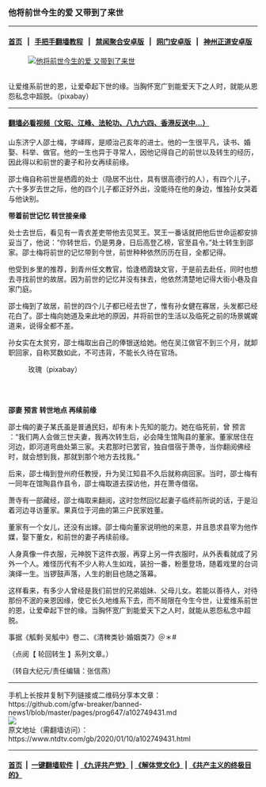 ### 他将前世今生的爱 又带到了来世
------------------------

#### [首页](https://github.com/gfw-breaker/banned-news1/blob/master/README.md) &nbsp;&nbsp;|&nbsp;&nbsp; [手把手翻墙教程](https://github.com/gfw-breaker/guides/wiki) &nbsp;&nbsp;|&nbsp;&nbsp; [禁闻聚合安卓版](https://github.com/gfw-breaker/bn-android) &nbsp;&nbsp;|&nbsp;&nbsp; [网门安卓版](https://github.com/oGate2/oGate) &nbsp;&nbsp;|&nbsp;&nbsp; [神州正道安卓版](https://github.com/SzzdOgate/update) 



<div><div class="featured_image">
 <a href="https://i.ntdtv.com/assets/uploads/2020/01/2020-01-07_133142.jpg" target="_blank">
  <figure>
   <img alt="他将前世今生的爱 又带到了来世" src="https://i.ntdtv.com/assets/uploads/2020/01/2020-01-07_133142-800x450.jpg"/>
  </figure><br/>
 </a>
 <span class="caption">
  让爱维系前世的恩，让爱牵起下世的缘。当胸怀宽广到能爱天下之人时，就能从恩怨私念中超脱。（pixabay）
 </span>
</div>
</div><hr/>

#### [翻墙必看视频（文昭、江峰、法轮功、八九六四、香港反送中...）](http://167.172.214.107/home.html)

<div><div class="post_content" itemprop="articleBody">
 <p>
  山东济宁人邵士梅，字峄晖，是顺治己亥年的进士。他的一生很平凡，读书、婚娶、科举、做官。他的一生也异于寻常人，因他记得自己的前世以及转生的经历，因此得以和前世的妻子和孙女再续前缘。
 </p>
 <p>
  邵士梅自称前世是栖霞的处士（隐居不出仕，具有很高德行的人），有四个儿子，六十多岁去世之际，他的四个儿子都正好外出，没能待在他的身边，惟独孙女哭着与他诀别。
 </p>
 <p>
  <strong>
   带着前世记忆 转世接亲缘
  </strong>
 </p>
 <p>
  处士去世后，看见有一青衣差吏带他去见冥王。冥王一番话就把他后世命运都安排妥当了，他说：“你转世后，仍是男身，日后高登乙榜，官至县令。”处士转生到邵家。邵士梅将前世的记忆带到今世，前世种种依然历历在目，全都记得。
 </p>
 <p>
  他受到乡里的推荐，到青州任文教官，恰逢栖霞缺文官，于是前去赴任，同时也想去寻找前世的故居。因为前世的记忆并没有抹去，他依然清楚地记得大街小巷及自家门庭。
 </p>
 <p>
  邵士梅到了故居，前世的四个儿子都已经去世了，惟有孙女健在寡居，头发都已经花白了。邵士梅向她道及来此地的原因，并将前世的生活以及临死之前的场景娓娓道来，说得全都不差。
 </p>
 <p>
  孙女实在太贫穷，邵士梅取出自己的俸银送给她。他在吴江做官不到三个月，就卸职回家，自称冥数如此，不可违背，不能长久待在官场。
 </p>
 <figure class="wp-caption alignnone" id="attachment_102749435" style="width: 600px">
  <img alt="" class="size-medium wp-image-102749435" src="https://i.ntdtv.com/assets/uploads/2020/01/2020-01-07_133511-600x351.jpg">
   <br/><figcaption class="wp-caption-text">
    玫瑰（pixabay）
   </figcaption><br/>
  </img>
 </figure><br/>
 <p>
  <strong>
   邵妻
   <ok href="https://www.ntdtv.com/gb/预言.htm">
    预言
   </ok>
   转世地点 再续前缘
  </strong>
 </p>
 <p>
  邵士梅的妻子某氏虽是普通民妇，却有未卜先知的能力。她在临死前，曾
  <ok href="https://www.ntdtv.com/gb/预言.htm">
   预言
  </ok>
  ：“我们两人会做三世夫妻，我再次转生后，必会降生馆陶县的董家。董家居住在河边，即河道弯曲处第三家。夫君那时已罢官，独自借宿于萧寺，当你翻阅佛经时，就会想到我，那就到那个地方去找我。”
 </p>
 <p>
  后来，邵士梅到登州府任教授，升为吴江知县不久后就称病回家。当时，邵士梅有一同年在馆陶县作县令，邵士梅取道去探访他，并在萧寺借宿。
 </p>
 <p>
  萧寺有一部藏经，邵士梅取来翻阅，这时忽然回忆起妻子临终前所说的话，于是沿着河边寻访董家。果真位于河曲的第三户民家姓董。
 </p>
 <p>
  董家有一个女儿，还没有出嫁。邵士梅向董家说明他的来意，并且恳求县宰为他作媒，娶下董女，和前世的妻子再续前缘。
 </p>
 <p>
  人身真像一件衣服，元神脱下这件衣服，再穿上另一件衣服时，从外表看就成了另外一个人。难怪历代有不少人称人生如戏，装扮一番，粉墨登场，随着戏里的台词演绎一生。当锣鼓声落，人生的剧目也随之落幕。
 </p>
 <p>
  这样看来，有多少人曾经是我们前世的兄弟姐妹、父母儿女。若能以善待人，对待那份不泯的亲恩因缘，使它长久地维系下去，而不局限在今生今世，让爱维系前世的恩，让爱牵起下世的缘。当胸怀宽广到能爱天下之人时，就能从恩怨私念中超脱。
 </p>
 <p>
  事据《觚剩·吴觚中》卷二、《清稗类钞·婚姻类7》＠＊#
 </p>
 <p>
  （点阅【
  <ok href="https://www.ntdtv.com/gb/轮回转生.htm">
   轮回转生
  </ok>
  】系列文章。）
 </p>
 <p>
  （转自大纪元/责任编辑：张信燕）
 </p>
 <div class="single_ad">
 </div>
</div>
</div>
<hr/>
手机上长按并复制下列链接或二维码分享本文章：<br/>
https://github.com/gfw-breaker/banned-news1/blob/master/pages/prog647/a102749431.md <br/>
<a href='https://github.com/gfw-breaker/banned-news1/blob/master/pages/prog647/a102749431.md'><img src='https://github.com/gfw-breaker/banned-news1/blob/master/pages/prog647/a102749431.md.png'/></a> <br/>
原文地址（需翻墙访问）：https://www.ntdtv.com/gb/2020/01/10/a102749431.html


------------------------
#### [首页](https://github.com/gfw-breaker/banned-news1/blob/master/README.md) &nbsp;|&nbsp; [一键翻墙软件](https://github.com/gfw-breaker/nogfw/blob/master/README.md) &nbsp;| [《九评共产党》](https://github.com/gfw-breaker/9ping.md/blob/master/README.md#九评之一评共产党是什么) | [《解体党文化》](https://github.com/gfw-breaker/jtdwh.md/blob/master/README.md) | [《共产主义的终极目的》](https://github.com/gfw-breaker/gczydzjmd.md/blob/master/README.md)


<img src='http://gfw-breaker.win/banned-news/pages/prog647/a102749431.md' width='0px' height='0px'/>